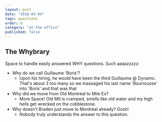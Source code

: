 ```yaml
---
layout: post
date: "2016-04-04"
tags: questions
order: 0
category: "at-the-office"
published: false
---
```



## The Whybrary

Space to handle easily answered WHY questions. Such aaaazzzzz:
- Why do we call Guillaume 'Boris'?
  - Upon his hiring, he would have been the third Guillaume @ Dynamo. That's about 3 too many so we massaged his last name 'Bourrousse' into 'Boris' and that was that
- Why did we move from Old Montréal to Mile Ex?
  - More Space! Old Mtl is cramped, smells like old water and my high hells get wrecked on the cobblestone. 
- Why doesn't Braden just move to Montréal already? Gosh!
  - Nobody truly understands the answer to this question.
